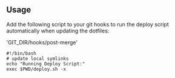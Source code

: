 Usage
-----

Add the following script to your git hooks to run the deploy script automatically when updating
the dotfiles:

'GIT_DIR/hooks/post-merge'

    #!/bin/bash
    # update local symlinks
    echo "Running Deploy Script:"
    exec $PWD/deploy.sh -x

